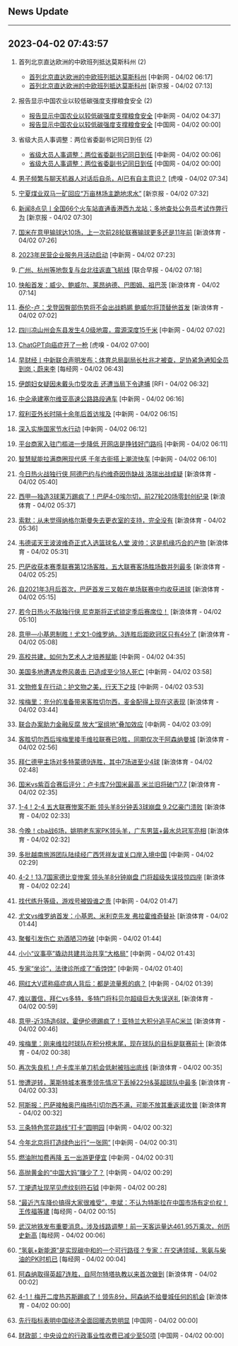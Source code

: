 ## News Update
---
2023-04-02 07:43:57
---
1. 首列北京直达欧洲的中欧班列抵达莫斯科州 (2)
    +  <a target="_blank" href="http://www.chinanews.com//cj/2023/04-02/9982894.shtml">首列北京直达欧洲的中欧班列抵达莫斯科州</a> [中新网 - 04/02 06:17]
    +  <a target="_blank" href="https://www.bjnews.com.cn/detail-168039059414994.html">首列北京直达欧洲的中欧班列抵达莫斯科州</a> [新京报 - 04/02 07:13]

2. 报告显示中国农业以较低碳强度支撑粮食安全 (2)
    +  <a target="_blank" href="http://www.chinanews.com//gn/2023/04-02/9982885.shtml">报告显示中国农业以较低碳强度支撑粮食安全</a> [中新网 - 04/02 04:37]
    +  <a target="_blank" href="http://news.china.com.cn/2023-04/02/content_85206294.htm">报告显示中国农业以较低碳强度支撑粮食安全</a> [中国网 - 04/02 00:00]

3. 省级大员人事调整：两位省委副书记同日到任 (2)
    +  <a target="_blank" href="http://www.chinanews.com//gn/2023/04-02/9982863.shtml">省级大员人事调整：两位省委副书记同日到任</a> [中新网 - 04/02 00:06]
    +  <a target="_blank" href="http://news.china.com.cn/2023-04/02/content_85206243.htm">省级大员人事调整：两位省委副书记同日到任</a> [中国网 - 04/02 00:00]

4. <a target="_blank" href="https://www.huxiu.com/article/1016904.html">男子频繁与聊天机器人对话后自杀，AI已有自主意识？</a> [虎嗅 - 04/02 07:34]
5. <a target="_blank" href="https://www.bjnews.com.cn/detail-168039154114001.html">宁夏煤业双马一矿回应“万亩林场主跪地求水”</a> [新京报 - 04/02 07:32]
6. <a target="_blank" href="https://www.bjnews.com.cn/detail-168039022914989.html">新闻8点见丨全国66个火车站直通香港西九龙站；多地查处公务员考试作弊行为</a> [新京报 - 04/02 07:30]
7. <a target="_blank" href="https://k.sina.cn/article_2018499075_784fda0302001mj6n.html?from=sports&subch=osport">国米在意甲输球达10场，上一次前28轮联赛输球更多还是11年前</a> [新浪体育 - 04/02 07:26]
8. <a target="_blank" href="http://www.chinanews.com//cj/2023/04-02/9982897.shtml">2023年民营企业服务月活动启动</a> [中新网 - 04/02 07:23]
9. <a target="_blank" href="https://www.zaobao.com/realtime/china/story20230402-1378694">广州、杭州等地恢复与台北往返直飞航线</a> [联合早报 - 04/02 07:18]
10. <a target="_blank" href="https://k.sina.cn/article_2018499075_784fda0302001mj6h.html?from=sports&subch=osport">快船首发：威少、鲍威尔、莱昂纳德、巴图姆、祖巴茨</a> [新浪体育 - 04/02 07:14]
11. <a target="_blank" href="https://k.sina.cn/article_2018499075_784fda0302001mj6b.html?from=sports&subch=osport">泰伦-卢：戈登因臀部伤势将不会出战鹈鹕 鲍威尔将顶替他首发</a> [新浪体育 - 04/02 07:02]
12. <a target="_blank" href="http://www.chinanews.com//sh/2023/04-02/9982896.shtml">四川凉山州会东县发生4.0级地震，震源深度15千米</a> [中新网 - 04/02 07:02]
13. <a target="_blank" href="https://www.huxiu.com/article/1001353.html">ChatGPT向癌症开了一枪</a> [虎嗅 - 04/02 07:00]
14. <a target="_blank" href="https://www.nbd.com.cn/articles/2023-04-01/2741288.html">早财经丨中新联合声明发布；体育总局副局长杜兆才被查，足协紧急通知全员到岗；蔚来李</a> [每经网 - 04/02 06:43]
15. <a target="_blank" href="https://www.rfi.fr/cn/%E5%9B%BD%E9%99%85%E6%8A%A5%E9%81%93/20230401-%E8%94%A1%E6%80%BB%E7%BB%9F%E5%8F%82%E8%AE%BF%E9%A9%AC%E9%9B%85%E6%96%87%E6%98%8E%E9%81%97%E8%BF%B9-%E7%93%9C%E5%9C%B0%E9%A9%AC%E6%8B%89%E9%87%8D%E7%94%B3%E9%82%A6%E8%B0%8A%E7%A8%B3%E5%AE%9A">伊朗妇女疑因未戴头巾受攻击 还遭当局下令逮捕</a> [RFI - 04/02 06:32]
16. <a target="_blank" href="http://www.chinanews.com//gj/2023/04-02/9982893.shtml">中企承建塞尔维亚高速公路路段通车</a> [中新网 - 04/02 06:16]
17. <a target="_blank" href="http://www.chinanews.com//gj/2023/04-02/9982892.shtml">叙利亚外长时隔十余年后首访埃及</a> [中新网 - 04/02 06:15]
18. <a target="_blank" href="http://www.chinanews.com//gn/2023/04-02/9982890.shtml">深入实施国家节水行动</a> [中新网 - 04/02 06:12]
19. <a target="_blank" href="http://www.chinanews.com//cj/2023/04-02/9982889.shtml">平台商家入驻门槛进一步降低 开网店是挣钱好门路吗</a> [中新网 - 04/02 06:11]
20. <a target="_blank" href="http://www.chinanews.com//cj/2023/04-02/9982888.shtml">智慧赋能拉满商圈现代感 千年古街搭上潮流快车</a> [中新网 - 04/02 06:10]
21. <a target="_blank" href="https://k.sina.cn/article_2018499075_784fda0302001mj5o.html?from=sports&subch=osport">今日热火战独行侠 阿德巴约与约维奇因伤缺战 洛瑞出战成疑</a> [新浪体育 - 04/02 05:40]
22. <a target="_blank" href="https://k.sina.cn/article_1436416680_559dfaa8001016asa.html?from=sports&subch=global">西甲—独造3球莱万踢疯了！巴萨4-0埃尔切，前27轮20场零封创纪录</a> [新浪体育 - 04/02 05:37]
23. <a target="_blank" href="https://k.sina.cn/article_2018499075_784fda0302001mj5m.html?from=sports&subch=osport">索默：从未觉得纳格尔斯曼失去更衣室的支持，完全没有</a> [新浪体育 - 04/02 05:36]
24. <a target="_blank" href="https://k.sina.cn/article_7300843333_1b32a0745001012psa.html?from=sports&subch=nba">韦德诺天王波波维奇正式入选篮球名人堂 波帅：这是机缘巧合的产物</a> [新浪体育 - 04/02 05:31]
25. <a target="_blank" href="https://k.sina.cn/article_2018499075_784fda0302001mj5h.html?from=sports&subch=osport">巴萨收获本赛季联赛第12场客胜，五大联赛客场胜场数并列最多</a> [新浪体育 - 04/02 05:25]
26. <a target="_blank" href="https://k.sina.cn/article_2018499075_784fda0302001mj58.html?from=sports&subch=osport">自2021年3月后首次，巴萨首发三叉戟在单场联赛中均收获进球</a> [新浪体育 - 04/02 05:15]
27. <a target="_blank" href="https://k.sina.cn/article_2018499075_784fda0302001mj55.html?from=sports&subch=osport">若今日热火不敌独行侠 尼克斯将正式锁定季后赛席位！</a> [新浪体育 - 04/02 05:10]
28. <a target="_blank" href="https://k.sina.cn/article_1436416680_559dfaa8001016as9.html?from=sports&subch=global">意甲—小基恩制胜！尤文1-0维罗纳，3连胜后距欧冠区只有4分了</a> [新浪体育 - 04/02 05:08]
29. <a target="_blank" href="http://www.chinanews.com//sh/2023/04-02/9982884.shtml">高校共建，如何为艺术人才培养赋能</a> [中新网 - 04/02 04:35]
30. <a target="_blank" href="http://www.chinanews.com//gj/2023/04-02/9982881.shtml">美国多地遭遇龙卷风袭击 已造成至少18人死亡</a> [中新网 - 04/02 03:58]
31. <a target="_blank" href="http://www.chinanews.com//cul/2023/04-02/9982880.shtml">文物修复在行动：护文物之美，行天下之技</a> [中新网 - 04/02 03:53]
32. <a target="_blank" href="https://k.sina.cn/article_2018499075_784fda0302001mj4h.html?from=sports&subch=osport">埃梅里：充分的准备带来客胜切尔西，麦金配得上现在这表现</a> [新浪体育 - 04/02 03:44]
33. <a target="_blank" href="http://www.chinanews.com//gn/2023/04-02/9982877.shtml">联合办案助力金融反腐 放大“室组地”叠加效应</a> [中新网 - 04/02 03:09]
34. <a target="_blank" href="https://k.sina.cn/article_2018499075_784fda0302001mj49.html?from=sports&subch=osport">客胜切尔西后埃梅里接手维拉联赛已9胜，同期仅次于阿森纳曼城</a> [新浪体育 - 04/02 02:56]
35. <a target="_blank" href="https://k.sina.cn/article_2018499075_784fda0302001mj47.html?from=sports&subch=osport">拜仁德甲主场对多特蒙德9连胜，其中7场进至少4球</a> [新浪体育 - 04/02 02:48]
36. <a target="_blank" href="https://k.sina.cn/article_2018499075_784fda0302001mj42.html?from=sports&subch=osport">国米vs紫百合赛后评分：卢卡库7分国米最高 米兰旧将破门7.7</a> [新浪体育 - 04/02 02:35]
37. <a target="_blank" href="https://k.sina.cn/article_7354218509_1b658780d001014zc6.html?from=sports&subch=global">1-4！2-4 五大联赛惨案不断 领头羊8分钟丢3球崩盘 9.2亿豪门溃败</a> [新浪体育 - 04/02 02:33]
38. <a target="_blank" href="https://k.sina.cn/article_1685707867_6479dc5b00101a8vi.html?from=sports&subch=cba">今晚！cba战6场，姚明老东家PK领头羊，广东男篮+最水总冠军亮相</a> [新浪体育 - 04/02 02:32]
39. <a target="_blank" href="http://www.chinanews.com//sh/2023/04-02/9982876.shtml">多批越南旅游团队陆续经广西凭祥友谊关口岸入境中国</a> [中新网 - 04/02 02:29]
40. <a target="_blank" href="https://k.sina.cn/article_7354218509_1b658780d001014zbs.html?from=sports&subch=global">4-2！13.7国家德比变惨案 领头羊8分钟崩盘 门将超级失误技惊四座</a> [新浪体育 - 04/02 02:24]
41. <a target="_blank" href="http://www.chinanews.com//sh/2023/04-02/9982874.shtml">找代练升等级，游戏号被毁谁之责</a> [中新网 - 04/02 01:47]
42. <a target="_blank" href="https://k.sina.cn/article_2018499075_784fda0302001mj3f.html?from=sports&subch=osport">尤文vs维罗纳首发：小基恩、米利克先发 弗拉霍维奇替补</a> [新浪体育 - 04/02 01:44]
43. <a target="_blank" href="http://www.chinanews.com//sh/2023/04-02/9982873.shtml">聚餐引发伤亡 劝酒陋习咋破</a> [中新网 - 04/02 01:44]
44. <a target="_blank" href="http://www.chinanews.com//sh/2023/04-02/9982872.shtml">小小“议事亭”撬动共建共治共享“大格局”</a> [中新网 - 04/02 01:43]
45. <a target="_blank" href="http://www.chinanews.com//sh/2023/04-02/9982871.shtml">专家“坐诊”，法律诊所成了“香饽饽”</a> [中新网 - 04/02 01:40]
46. <a target="_blank" href="http://www.chinanews.com//sh/2023/04-02/9982870.shtml">网红大V谎称癌症病人背后：都是流量惹的病？</a> [中新网 - 04/02 01:39]
47. <a target="_blank" href="https://k.sina.cn/article_7243168542_m1afb9fb1e001019r54.html?from=sports&subch=global">难以置信，拜仁vs多特，多特门将科贝尔超级巨大失误送礼</a> [新浪体育 - 04/02 00:59]
48. <a target="_blank" href="https://k.sina.cn/article_1436416680_559dfaa8001016aru.html?from=sports&subch=global">意甲-近3场造6球，霍伊伦德踢疯了！亚特兰大积分追平AC米兰</a> [新浪体育 - 04/02 00:46]
49. <a target="_blank" href="https://k.sina.cn/article_2018499075_784fda0302001mj23.html?from=sports&subch=osport">埃梅里：刚来维拉时球队在积分榜末尾，现在球队的目标是联赛前十</a> [新浪体育 - 04/02 00:38]
50. <a target="_blank" href="https://k.sina.cn/article_2018499075_784fda0302001mj20.html?from=sports&subch=osport">再次失良机！卢卡库半单刀机会低射被挡出底线</a> [新浪体育 - 04/02 00:35]
51. <a target="_blank" href="https://k.sina.cn/article_2018499075_784fda0302001mj22.html?from=sports&subch=osport">惨遭逆转，莱斯特城本赛季领先情况下丢掉22分&英超球队中最多</a> [新浪体育 - 04/02 00:33]
52. <a target="_blank" href="https://k.sina.cn/article_2018499075_784fda0302001mj1y.html?from=sports&subch=osport">阿斯报：巴萨接触奥巴梅扬引切尔西不满，可能不放其重返诺坎普</a> [新浪体育 - 04/02 00:32]
53. <a target="_blank" href="http://www.chinanews.com//sh/2023/04-02/9982869.shtml">三条特色赏花路线“打卡”圆明园</a> [中新网 - 04/02 00:32]
54. <a target="_blank" href="http://www.chinanews.com//sh/2023/04-02/9982867.shtml">今年北京将打造绿色出行“一张网”</a> [中新网 - 04/02 00:31]
55. <a target="_blank" href="http://www.chinanews.com//cj/2023/04-02/9982868.shtml">燃油附加费再降 五一出游更便宜</a> [中新网 - 04/02 00:31]
56. <a target="_blank" href="http://www.chinanews.com//cj/2023/04-02/9982866.shtml">高抛黄金的“中国大妈”赚少了？</a> [中新网 - 04/02 00:29]
57. <a target="_blank" href="http://www.chinanews.com//cul/2023/04-02/9982865.shtml">丁埂遗址现罕见虎纹刻符石钺</a> [中新网 - 04/02 00:28]
58. <a target="_blank" href="https://www.nbd.com.cn/articles/2023-04-02/2741353.html">“最近汽车降价搞得大家很难受”，李斌：不认为特斯拉在中国市场有定价权！王传福等建</a> [每经网 - 04/02 00:15]
59. <a target="_blank" href="https://www.nbd.com.cn/articles/2023-04-01/2741350.html">武汉地铁发布重要消息，涉及线路调整！前一天客运量达461.95万乘次，创历史新高</a> [每经网 - 04/02 00:06]
60. <a target="_blank" href="https://www.nbd.com.cn/articles/2023-04-01/2741340.html">“氢氨+新能源”是实现碳中和的一个可行路径？专家：在交通领域，氢氨与柴油的PK时机已</a> [每经网 - 04/02 00:04]
61. <a target="_blank" href="https://k.sina.cn/article_2018499075_784fda0302001mj1e.html?from=sports&subch=osport">阿森纳取得英超7连胜，自阿尔特塔执教以来首次做到</a> [新浪体育 - 04/02 00:02]
62. <a target="_blank" href="https://k.sina.cn/article_1436416680_559dfaa8001016arq.html?from=sports&subch=global">4-1！梅开二度热苏斯踢疯了！领先8分，阿森纳不给曼城任何的机会</a> [新浪体育 - 04/02 00:00]
63. <a target="_blank" href="http://news.china.com.cn/2023-04/02/content_85206203.htm">先行指标表明中国经济全面回暖态势明显</a> [中国网 - 04/02 00:00]
64. <a target="_blank" href="http://news.china.com.cn/2023-04/02/content_85206297.htm">财政部：中央设立的行政事业性收费已减少至50项</a> [中国网 - 04/02 00:00]
